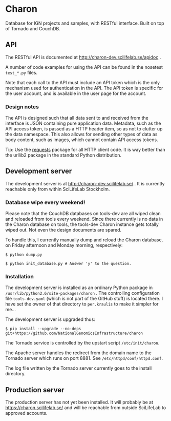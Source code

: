 # Charon #

Database for IGN projects and samples, with RESTful interface.
Built on top of Tornado and CouchDB.


## API ##

The RESTful API is documented at http://charon-dev.scilifelab.se/apidoc .

A number of code examples for using the API can be found in the
nosetest `test_*.py` files.

Note that each call to the API must include an API token which is the
only mechanism used for authentication in the API. The API token is specific
for the user account, and is available in the user page for the account.


### Design notes ###

The API is designed such that all data sent to and received from the interface
is JSON containing pure application data. Metadata, such as the API access
token, is passed as a HTTP header item, so as not to clutter up the
data namespace. This also allows for sending other types of data as body
content, such as images, which cannot contain API access tokens.

Tip: Use the [requests](http://docs.python-requests.org/en/latest/)
package for all HTTP client code. It is way better than the urllib2 package
in the standard Python distribution.


## Development server ##

The development server is at http://charon-dev.scilifelab.se/ .
It is currently reachable only from within SciLifeLab Stockholm.

### Database wipe every weekend! ###

Please note that the CouchDB databases on tools-dev are all wiped clean
and reloaded from tools every weekend. Since there currently is no data
in the Charon database on tools, the tools-dev Charon instance gets
totally wiped out. Not even the design documents are spared.

To handle this, I currently manually dump and reload the Charon database,
on Friday afternoon and Monday morning, respectively:

    $ python dump.py

    $ python init_database.py # Answer 'y' to the question.

### Installation ###

The development server is installed as an ordinary Python package in
`/usr/lib/python2.6/site-packages/charon` . The controlling configuration
file `tools-dev.yaml` (which is not part of the GitHub stuff) is located there.
I have set the owner of that directory to `per.kraulis` to make it
simpler for me... 

The development server is upgraded thus:

    $ pip install --upgrade --no-deps git+https://github.com/NationalGenomicsInfrastructure/charon

The Tornado service is controlled by the upstart script `/etc/init/charon`.

The Apache server handles the redirect from the domain name to the Tornado
server which runs on port 8881. See `/etc/httpd/conf/httpd.conf`.

The log file written by the Tornado server currently goes to
the install directory.

## Production server ##

The production server has not yet been installed.
It will probably be at https://charon.scilifelab.se/ and will be reachable
from outside SciLifeLab to approved accounts.
